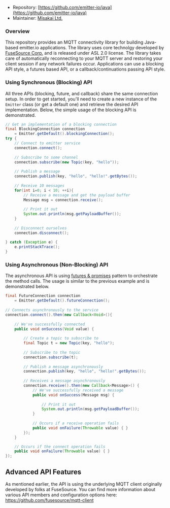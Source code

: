 * Repository: [https://github.com/emitter-io/java](https://github.com/emitter-io/java)
* Maintainer: [Misakai Ltd.](http://misakai.com)

### Overview

This repository provides an MQTT connectivity library for building Java-based emitter.io applications. The library uses core technolgy developed by [FuseSource Corp.](https://github.com/fusesource/mqtt-client) and is released under ASL 2.0 license. The library takes care of automatically reconnecting to your MQTT server and restoring your client session if any network failures occur. Applications can use a blocking API style, a futures based API, or a callback/continuations passing API style.

### Using Synchronous (Blocking) API

All three APIs (blocking, future, and callback) share the same connection setup. In order to get started, you'll need to create a new instance of the `Emitter` class (or get a default one) and retrieve the desired API implementation. Below, the simple usage of the blocking API is demonstrated.

```java
// Get an implementation of a blocking connection
final BlockingConnection connection
    = Emitter.getDefault().blockingConnection();
try {
	// Connect to emitter service
	connection.connect();
	
	// Subscribe to some channel
	connection.subscribe(new Topic(key, "hello"));
	
	// Publish a message
	connection.publish(key, "hello", "hello!".getBytes());
	
	// Receive 10 messages
	for(int i=0; i < 10; ++i){
		// Receive a message and get the payload buffer
		Message msg = connection.receive();
		
		// Print it out
		System.out.println(msg.getPayloadBuffer());
	}
	
	// Disconnect ourselves
	connection.disconnect();
	
} catch (Exception e) {
	e.printStackTrace();
}
```

### Using Asynchronous (Non-Blocking) API

The asynchronous API is using [futures & promises](https://en.wikipedia.org/wiki/Futures_and_promises) pattern to orchestrate the method calls. The usage is similar to the previous example and is demonstrated below.

```java
final FutureConnection connection 
    = Emitter.getDefault().futureConnection();
    	
// Connects asynchronously to the service
connection.connect().then(new Callback<Void>(){
	
	// We've successfully connected
	public void onSuccess(Void value) {
		
       	// Create a topic to subscribe to
    	final Topic t = new Topic(key, "hello");
    	
    	// Subscribe to the topic
    	connection.subscribe(t);
    	
    	// Publish a message asynchronously
    	connection.publish(key, "hello", "hello!".getBytes());
    	
    	// Receives a message asynchronously
    	connection.receive().then(new Callback<Message>() {
			// We've successfully received a message
			public void onSuccess(Message msg) {
				
	    		// Print it out
	    		System.out.println(msg.getPayloadBuffer());
			}
			
			// Occurs if a receive operation fails
			public void onFailure(Throwable value) { }
		});
	}

	// Occurs if the connect operation fails
	public void onFailure(Throwable value) { }
});
```


## Advanced API Features

As mentioned earlier, the API is using the underlying MQTT client originally developed by folks at FuseSource. You can find more information about various API members and configuration options here: https://github.com/fusesource/mqtt-client
    
